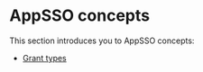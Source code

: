 # AppSSO concepts

This section introduces you to AppSSO concepts:

- [Grant types](./grant-types.hbs.md)
